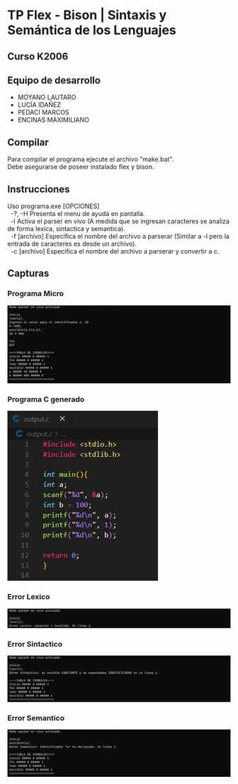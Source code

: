 # TP Flex - Bison | Sintaxis y Semántica de los Lenguajes

## Curso K2006

## Equipo de desarrollo

- MOYANO LAUTARO 
- LUCÍA IDAÑEZ
- PEDACI MARCOS
- ENCINAS MAXIMILIANO


## Compilar
Para compilar el programa ejecute el archivo "make.bat".\
Debe asegurarse de poseer instalado flex y bison.

## Instrucciones
Uso programa.exe [OPCIONES]\
&nbsp; -?, -H Presenta el menu de ayuda en pantalla.\
&nbsp; -l Activa el parser en vivo (A medida que se ingresan caracteres se analiza de forma lexica, sintactica y semantica).\
&nbsp; -f [archivo] Especifica el nombre del archivo a parserar (Similar a -l pero la entrada de caracteres es desde un archivo).\
&nbsp; -c [archivo] Especifica el nombre del archivo a parserar y convertir a c.

## Capturas
### Programa Micro
![programa micro](capturas/programamicro.jpg)

### Programa C generado
![programa c](capturas/programac.jpg)

### Error Lexico
![error lexico](capturas/errorlexico.jpg)

### Error Sintactico
![error sintactico](capturas/errorsintactico.jpg)

### Error Semantico
![error semantico](capturas/errorsemantico.jpg)

